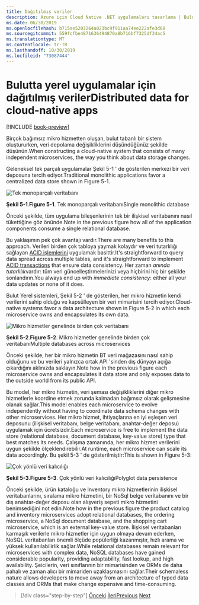 ```yaml
---
title: Dağıtılmış veriler
description: Azure için Cloud Native .NET uygulamaları tasarlama | Bulut Yerel uygulamaları için dağıtılmış veriler
ms.date: 06/30/2019
ms.openlocfilehash: b715ae5203264a023bc9f911aa74ee222afe3d68
ms.sourcegitcommit: 559fcfbe4871636494870a8b716bf7325df34ac5
ms.translationtype: MT
ms.contentlocale: tr-TR
ms.lasthandoff: 10/30/2019
ms.locfileid: "73087444"
---
```

# <a name="distributed-data-for-cloud-native-apps"></a><span data-ttu-id="f9cb9-103">Bulutta yerel uygulamalar için dağıtılmış veriler</span><span class="sxs-lookup"><span data-stu-id="f9cb9-103">Distributed data for cloud-native apps</span></span>

[!INCLUDE [book-preview](../../../includes/book-preview.md)]

<span data-ttu-id="f9cb9-104">Birçok bağımsız mikro hizmetten oluşan, bulut tabanlı bir sistem oluştururken, veri depolama değişikliklerini düşündüğünüz şekilde düşünün.</span><span class="sxs-lookup"><span data-stu-id="f9cb9-104">When constructing a cloud-native system that consists of many independent microservices, the way you think about data storage changes.</span></span>

<span data-ttu-id="f9cb9-105">Geleneksel tek parçalı uygulamalar Şekil 5-1 ' de gösterilen merkezi bir veri deposuna tercih ediyor.</span><span class="sxs-lookup"><span data-stu-id="f9cb9-105">Traditional monolithic applications favor a centralized data store shown in Figure 5-1.</span></span>

![Tek monoparçalı veritabanı](./media/single-monolithic-database.png)

<span data-ttu-id="f9cb9-107">**Şekil 5-1**.</span><span class="sxs-lookup"><span data-stu-id="f9cb9-107">**Figure 5-1**.</span></span> <span data-ttu-id="f9cb9-108">Tek monoparçalı veritabanı</span><span class="sxs-lookup"><span data-stu-id="f9cb9-108">Single monolithic database</span></span>

<span data-ttu-id="f9cb9-109">Önceki şekilde, tüm uygulama bileşenlerinin tek bir ilişkisel veritabanını nasıl tükettiğine göz önünde.</span><span class="sxs-lookup"><span data-stu-id="f9cb9-109">Note in the previous figure how all of the application components consume a single relational database.</span></span>

<span data-ttu-id="f9cb9-110">Bu yaklaşımın pek çok avantajı vardır.</span><span class="sxs-lookup"><span data-stu-id="f9cb9-110">There are many benefits to this approach.</span></span> <span data-ttu-id="f9cb9-111">Verileri birden çok tabloya yaymak kolaydır ve veri tutarlılığı sağlayan [ACID işlemlerini](https://docs.microsoft.com/windows/desktop/cossdk/acid-properties) uygulamak basittir.</span><span class="sxs-lookup"><span data-stu-id="f9cb9-111">It's straightforward to query data spread across  multiple tables, and it's straightforward to implement [ACID transactions](https://docs.microsoft.com/windows/desktop/cossdk/acid-properties) that ensure data consistency.</span></span> <span data-ttu-id="f9cb9-112">Her zaman *anında tutarlılık*vardır: tüm veri güncelleştirmelerinizi veya hiçbirini hiç bir şekilde sonlandırın.</span><span class="sxs-lookup"><span data-stu-id="f9cb9-112">You always end up with *immediate consistency*: either all your data updates or none of it does.</span></span>

<span data-ttu-id="f9cb9-113">Bulut Yerel sistemleri, Şekil 5-2 ' de gösterilen, her mikro hizmetin kendi verilerini sahip olduğu ve kapsülleyen bir veri mimarisini tercih ediyor.</span><span class="sxs-lookup"><span data-stu-id="f9cb9-113">Cloud-native systems favor a data architecture shown in Figure 5-2 in which each microservice owns and encapsulates its own data.</span></span>

![Mikro hizmetler genelinde birden çok veritabanı](./media/data-across-microservices.png)

<span data-ttu-id="f9cb9-115">**Şekil 5-2**.</span><span class="sxs-lookup"><span data-stu-id="f9cb9-115">**Figure 5-2**.</span></span> <span data-ttu-id="f9cb9-116">Mikro hizmetler genelinde birden çok veritabanı</span><span class="sxs-lookup"><span data-stu-id="f9cb9-116">Multiple databases across microservices</span></span>

<span data-ttu-id="f9cb9-117">Önceki şekilde, her bir mikro hizmetin BT veri mağazasını nasıl sahip olduğunu ve bu verileri yalnızca ortak API 'sinden dış dünyayı açığa çıkardığını aklınızda saklayın.</span><span class="sxs-lookup"><span data-stu-id="f9cb9-117">Note how in the previous figure each microservice owns and encapsulates it data store and only exposes data to the outside world from its public API.</span></span>

<span data-ttu-id="f9cb9-118">Bu model, her mikro hizmetin, veri şeması değişikliklerini diğer mikro hizmetlerle koordine etmek zorunda kalmadan bağımsız olarak gelişmesine olanak sağlar.</span><span class="sxs-lookup"><span data-stu-id="f9cb9-118">This model enables each microservice to evolve independently without having to coordinate data schema changes with other microservices.</span></span> <span data-ttu-id="f9cb9-119">Her mikro hizmet, ihtiyaçlarına en iyi eşleşen veri deposunu (ilişkisel veritabanı, belge veritabanı, anahtar-değer deposu) uygulamak için ücretsizdir.</span><span class="sxs-lookup"><span data-stu-id="f9cb9-119">Each microservice is free to implement the data store (relational database, document database, key-value store) type that best matches its needs.</span></span> <span data-ttu-id="f9cb9-120">Çalışma zamanında, her mikro hizmet verilerini uygun şekilde ölçeklendirebilir.</span><span class="sxs-lookup"><span data-stu-id="f9cb9-120">At runtime, each microservice can scale its data accordingly.</span></span> <span data-ttu-id="f9cb9-121">Bu şekil 5-3 ' de gösterilmiştir:</span><span class="sxs-lookup"><span data-stu-id="f9cb9-121">This is shown in Figure 5-3:</span></span>

![Çok yönlü veri kalıcılığı](./media/polyglot-data-persistence.png)

<span data-ttu-id="f9cb9-123">**Şekil 5-3**.</span><span class="sxs-lookup"><span data-stu-id="f9cb9-123">**Figure 5-3**.</span></span> <span data-ttu-id="f9cb9-124">Çok yönlü veri kalıcılığı</span><span class="sxs-lookup"><span data-stu-id="f9cb9-124">Polyglot data persistence</span></span>

<span data-ttu-id="f9cb9-125">Önceki şekilde, ürün kataloğu ve Inventory mikro hizmetlerinin ilişkisel veritabanlarını, sıralama mikro hizmetini, bir NoSql belge veritabanını ve bir dış anahtar-değer deposu olan alışveriş sepeti mikro hizmetini benimsediğini not edin.</span><span class="sxs-lookup"><span data-stu-id="f9cb9-125">Note how in the previous figure the product catalog and inventory microservices adopt relational databases, the ordering microservice, a NoSql document database, and the shopping cart microservice, which is an external key-value store.</span></span> <span data-ttu-id="f9cb9-126">İlişkisel veritabanları karmaşık verilerle mikro hizmetler için uygun olmaya devam ederken, NoSQL veritabanları önemli ölçüde popülerliği kazanmıştır, hızlı arama ve yüksek kullanılabilirlik sağlar.</span><span class="sxs-lookup"><span data-stu-id="f9cb9-126">While relational databases remain relevant for microservices with complex data, NoSQL databases have gained considerable popularity, providing adaptability, fast lookup, and high availability.</span></span> <span data-ttu-id="f9cb9-127">Şeicilerin, veri sınıflarının bir mimarisinden ve ORMs de daha pahalı ve zaman alıcı bir mimariden uzaklaşmasını sağlar.</span><span class="sxs-lookup"><span data-stu-id="f9cb9-127">Their schemaless nature allows developers to move away from an architecture of typed data classes and ORMs that make change expensive and time-consuming.</span></span>

>[!div class="step-by-step"]
><span data-ttu-id="f9cb9-128">[Önceki](service-mesh-communication-infrastructure.md)
>[İleri](data-patterns.md)</span><span class="sxs-lookup"><span data-stu-id="f9cb9-128">[Previous](service-mesh-communication-infrastructure.md)
[Next](data-patterns.md)</span></span>
